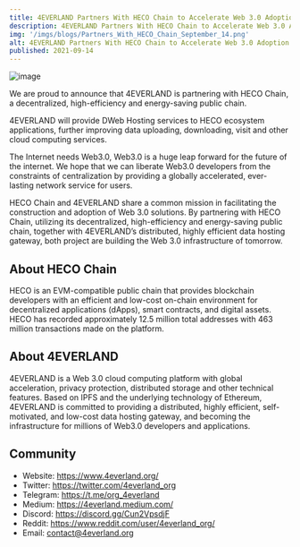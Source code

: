 ```yaml
---
title: 4EVERLAND Partners With HECO Chain to Accelerate Web 3.0 Adoption
description: 4EVERLAND Partners With HECO Chain to Accelerate Web 3.0 Adoption
img: '/imgs/blogs/Partners_With_HECO_Chain_September_14.png'
alt: 4EVERLAND Partners With HECO Chain to Accelerate Web 3.0 Adoption
published: 2021-09-14
---
```


![image](/imgs/blogs/Partners_With_HECO_Chain_September_14.png)

We are proud to announce that 4EVERLAND is partnering with HECO Chain, a decentralized, high-efficiency and energy-saving public chain.

4EVERLAND will provide DWeb Hosting services to HECO ecosystem applications, further improving data uploading, downloading, visit and other cloud computing services.

The Internet needs Web3.0, Web3.0 is a huge leap forward for the future of the internet. We hope that we can liberate Web3.0 developers from the constraints of centralization by providing a globally accelerated, ever-lasting network service for users.

HECO Chain and 4EVERLAND share a common mission in facilitating the construction and adoption of Web 3.0 solutions. By partnering with HECO Chain, utilizing its decentralized, high-efficiency and energy-saving public chain, together with 4EVERLAND’s distributed, highly efficient data hosting gateway, both project are building the Web 3.0 infrastructure of tomorrow.

## About HECO Chain

HECO is an EVM-compatible public chain that provides blockchain developers with an efficient and low-cost on-chain environment for decentralized applications (dApps), smart contracts, and digital assets. HECO has recorded approximately 12.5 million total addresses with 463 million transactions made on the platform.

## About 4EVERLAND

4EVERLAND is a Web 3.0 cloud computing platform with global acceleration, privacy protection, distributed storage and other technical features. Based on IPFS and the underlying technology of Ethereum, 4EVERLAND is committed to providing a distributed, highly efficient, self-motivated, and low-cost data hosting gateway, and becoming the infrastructure for millions of Web3.0 developers and applications.

## Community

- Website: https://www.4everland.org/
- Twitter: https://twitter.com/4everland_org
- Telegram: https://t.me/org_4everland
- Medium: https://4everland.medium.com/
- Discord: https://discord.gg/Cun2VpsdjF
- Reddit: https://www.reddit.com/user/4everland_org/
- Email: contact@4everland.org